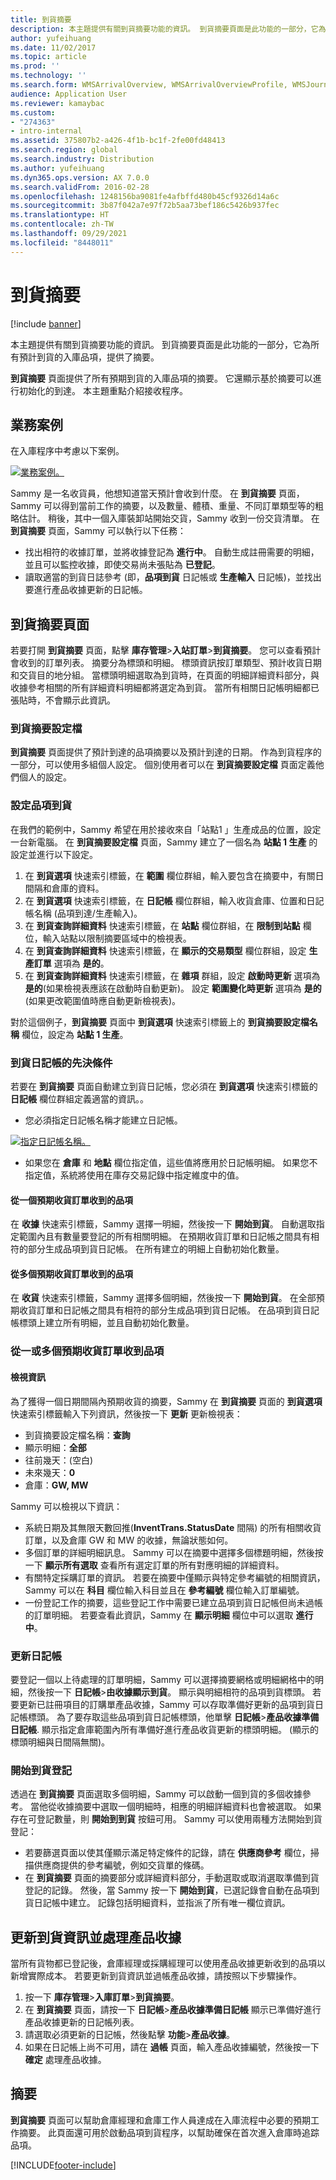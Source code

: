 ```yaml
---
title: 到貨摘要
description: 本主題提供有關到貨摘要功能的資訊。 到貨摘要頁面是此功能的一部分，它為所有預計到貨的入庫品項，提供了摘要。
author: yufeihuang
ms.date: 11/02/2017
ms.topic: article
ms.prod: ''
ms.technology: ''
ms.search.form: WMSArrivalOverview, WMSArrivalOverviewProfile, WMSJournalTable
audience: Application User
ms.reviewer: kamaybac
ms.custom:
- "274363"
- intro-internal
ms.assetid: 375807b2-a426-4f1b-bc1f-2fe00fd48413
ms.search.region: global
ms.search.industry: Distribution
ms.author: yufeihuang
ms.dyn365.ops.version: AX 7.0.0
ms.search.validFrom: 2016-02-28
ms.openlocfilehash: 1248156ba9081fe4afbffd480b45cf9326d14a6c
ms.sourcegitcommit: 3b87f042a7e97f72b5aa73bef186c5426b937fec
ms.translationtype: HT
ms.contentlocale: zh-TW
ms.lasthandoff: 09/29/2021
ms.locfileid: "8448011"
---
```

# <a name="arrival-overview"></a>到貨摘要

[!include [banner](../includes/banner.md)]

本主題提供有關到貨摘要功能的資訊。 到貨摘要頁面是此功能的一部分，它為所有預計到貨的入庫品項，提供了摘要。

**到貨摘要** 頁面提供了所有預期到貨的入庫品項的摘要。 它還顯示基於摘要可以進行初始化的到達。 本主題重點介紹接收程序。

## <a name="business-scenario"></a>業務案例
在入庫程序中考慮以下案例。

[![業務案例。](./media/arrival-overview-scenario.png)](./media/arrival-overview-scenario.png)

Sammy 是一名收貨員，他想知道當天預計會收到什麼。 在 **到貨摘要** 頁面，Sammy 可以得到當前工作的摘要，以及數量、體積、重量、不同訂單類型等的粗略估計。 稍後，其中一個入庫裝卸站開始交貨，Sammy 收到一份交貨清單。 在 **到貨摘要** 頁面，Sammy 可以執行以下任務：

-   找出相符的收據訂單，並將收據登記為 **進行中**。 自動生成註冊需要的明細，並且可以監控收據，即使交易尚未張貼為 **已登記**。
-   讀取適當的到貨日誌參考 (即，**品項到貨** 日記帳或 **生產輸入** 日記帳)，並找出要進行產品收據更新的日記帳。

## <a name="arrival-overview-page"></a>到貨摘要頁面
若要打開 **到貨摘要** 頁面，點擊 **庫存管理**&gt;**入站訂單**&gt;**到貨摘要**。 您可以查看預計會收到的訂單列表。 摘要分為標頭和明細。 標頭資訊按訂單類型、預計收貨日期和交貨目的地分組。 當標頭明細選取為到貨時，在頁面的明細詳細資料部分，與收據參考相關的所有詳細資料明細都將選定為到貨。 當所有相關日記帳明細都已張貼時，不會顯示此資訊。

### <a name="arrival-overview-profiles"></a>到貨摘要設定檔

**到貨摘要** 頁面提供了預計到達的品項摘要以及預計到達的日期。 作為到貨程序的一部分，可以使用多組個人設定。 個別使用者可以在 **到貨摘要設定檔** 頁面定義他們個人的設定。

### <a name="set-up-item-arrival"></a>設定品項到貨

在我們的範例中，Sammy 希望在用於接收來自「站點1 」生產成品的位置，設定一台新電腦。 在 **到貨摘要設定檔** 頁面，Sammy 建立了一個名為 **站點 1 生產** 的設定並進行以下設定。

1.  在 **到貨選項** 快速索引標籤，在 **範圍** 欄位群組，輸入要包含在摘要中，有關日間隔和倉庫的資料。
2.  在 **到貨選項** 快速索引標籤，在 **日記帳** 欄位群組，輸入收貨倉庫、位置和日記帳名稱 (品項到達/生產輸入)。
3.  在 **到貨查詢詳細資料** 快速索引標籤，在 **站點** 欄位群組，在 **限制到站點** 欄位，輸入站點以限制摘要區域中的檢視表。
4.  在 **到貨查詢詳細資料** 快速索引標籤，在 **顯示的交易類型** 欄位群組，設定 **生產訂單** 選項為 **是的**。
5.  在 **到貨查詢詳細資料** 快速索引標籤，在 **雜項** 群組，設定 **啟動時更新** 選項為 **是的**(如果檢視表應該在啟動時自動更新)。 設定 **範圍變化時更新** 選項為 **是的**(如果更改範圍值時應自動更新檢視表)。

對於這個例子，**到貨摘要** 頁面中 **到貨選項** 快速索引標籤上的 **到貨摘要設定檔名稱** 欄位，設定為 **站點 1 生產**。

### <a name="prerequisites-for-arrival-journals"></a>到貨日記帳的先決條件

若要在 **到貨摘要** 頁面自動建立到貨日記帳，您必須在 **到貨選項** 快速索引標籤的 **日記帳** 欄位群組定義適當的資訊。。

-   您必須指定日記帳名稱才能建立日記帳。

[![指定日記帳名稱。](./media/arrival-overview-journal.png)](./media/arrival-overview-journal.png)

-   如果您在 **倉庫** 和 **地點** 欄位指定值，這些值將應用於日記帳明細。 如果您不指定值，系統將使用在庫存交易記錄中指定維度中的值。

#### <a name="items-that-are-received-from-one-expected-receipt-order"></a>從一個預期收貨訂單收到的品項

在 **收據** 快速索引標籤，Sammy 選擇一明細，然後按一下 **開始到貨**。 自動選取指定範圍內且有數量要登記的所有相關明細。 在預期收貨訂單和日記帳之間具有相符的部分生成品項到貨日記帳。 在所有建立的明細上自動初始化數量。

#### <a name="items-that-are-received-from-more-than-one-expected-receipt-order"></a>從多個預期收貨訂單收到的品項

在 **收貨** 快速索引標籤，Sammy 選擇多個明細，然後按一下 **開始到貨**。 在全部預期收貨訂單和日記帳之間具有相符的部分生成品項到貨日記帳。 在品項到貨日記帳標頭上建立所有明細，並且自動初始化數量。

### <a name="receive-items-from-one-or-more-expected-receipt-orders"></a>從一或多個預期收貨訂單收到品項

#### <a name="view-information"></a>檢視資訊

為了獲得一個日期間隔內預期收貨的摘要，Sammy 在 **到貨摘要** 頁面的 **到貨選項** 快速索引標籤輸入下列資訊，然後按一下 **更新** 更新檢視表：

-   到貨摘要設定檔名稱：**查詢**
-   顯示明細：**全部**
-   往前幾天：(空白)
-   未來幾天：**0**
-   倉庫：**GW, MW**

Sammy 可以檢視以下資訊：

-   系統日期及其無限天數回推(**InventTrans.StatusDate** 間隔) 的所有相關收貨訂單，以及倉庫 GW 和 MW 的收據，無論狀態如何。
-   多個訂單的詳細明細訊息。 Sammy 可以在摘要中選擇多個標題明細，然後按一下 **顯示所有選取** 查看所有選定訂單的所有對應明細的詳細資料。
-   有關特定採購訂單的資訊。 若要在摘要中僅顯示與特定參考編號的相關資訊，Sammy 可以在 **科目** 欄位輸入科目並且在 **參考編號** 欄位輸入訂單編號。
-   一份登記工作的摘要，這些登記工作中需要已建立品項到貨日記帳但尚未過帳的訂單明細。 若要查看此資訊，Sammy 在 **顯示明細** 欄位中可以選取 **進行中**。

### <a name="update-journals"></a>更新日記帳

要登記一個以上待處理的訂單明細，Sammy 可以選擇摘要網格或明細網格中的明細，然後按一下 **日記帳**&gt;**由收據顯示到貨**。 顯示與明細相符的品項到貨標頭。 若要更新已註冊項目的訂購單產品收據，Sammy 可以存取準備好更新的品項到貨日記帳標頭。 為了要存取這些品項到貨日記帳標頭，他單擊 **日記帳**&gt;**產品收據準備日記帳**. 顯示指定倉庫範圍內所有準備好進行產品收貨更新的標頭明細。 (顯示的標頭明細與日間隔無關)。

### <a name="start-an-arrival-registration"></a>開始到貨登記

透過在 **到貨摘要** 頁面選取多個明細，Sammy 可以啟動一個到貨的多個收據參考。 當他從收據摘要中選取一個明細時，相應的明細詳細資料也會被選取。 如果存在可登記數量，則 **開始到到貨** 按鈕可用。 Sammy 可以使用兩種方法開始到貨登記：

-   若要篩選頁面以使其僅顯示滿足特定條件的記錄，請在 **供應商參考** 欄位，掃描供應商提供的參考編號，例如交貨單的條碼。
-   在 **到貨摘要** 頁面的摘要部分或詳細資料部分，手動選取或取消選取準備到貨登記的記錄。 然後，當 Sammy 按一下 **開始到貨**，已選記錄會自動在品項到貨日記帳中建立。 記錄包括明細資料，並指派了所有唯一欄位資訊。

## <a name="update-arrival-information-and-process-a-product-receipt"></a>更新到貨資訊並處理產品收據
當所有貨物都已登記後，倉庫經理或採購經理可以使用產品收據更新收到的品項以新增實際成本。 若要更新到貨資訊並過帳產品收據，請按照以下步驟操作。

1.  按一下 **庫存管理**&gt;**入庫訂單**&gt;**到貨摘要**。
2.  在 **到貨摘要** 頁面，請按一下 **日記帳**&gt;**產品收據準備日記帳** 顯示已準備好進行產品收據更新的日記帳列表。
3.  請選取必須更新的日記帳，然後點擊 **功能**&gt;**產品收據**。
4.  如果在日記帳上尚不可用，請在 **過帳** 頁面，輸入產品收據編號，然後按一下 **確定** 處理產品收據。

## <a name="summary"></a>摘要
**到貨摘要** 頁面可以幫助倉庫經理和倉庫工作人員達成在入庫流程中必要的預期工作摘要。 此頁面還可用於啟動品項到貨程序，以幫助確保在首次進入倉庫時追踪品項。


[!INCLUDE[footer-include](../../includes/footer-banner.md)]